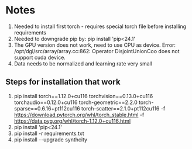 # Notes

1. Needed to install first torch - requires special torch file before installing requirements
2. Needed to downgrade pip by: pip install 'pip<24.1'
3. The GPU version does not work, need to use CPU as device. Error: 
/opt/dgl/src/array/array.cc:862: Operator DisjointUnionCoo does not support cuda device.
4. Data needs to be normalized and learning rate very small


## Steps for installation that work
1. pip install torch==1.12.0+cu116 torchvision==0.13.0+cu116 torchaudio==0.12.0+cu116 torch-geometric==2.2.0 torch-sparse==0.6.16+pt112cu116 torch-scatter==2.1.0+pt112cu116 -f https://download.pytorch.org/whl/torch_stable.html -f https://data.pyg.org/whl/torch-1.12.0+cu116.html
2. pip install 'pip<24.1'
3. pip install -r requirements.txt
4. pip install --upgrade synthcity